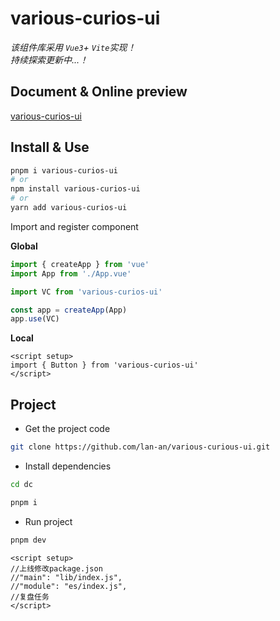 <!--
 * @Date: 2023-10-17 15:20:53
 * @Auth: 2659946805@qq.com
 * @LastEditors: 2659946805@qq.com
 * @LastEditTime: 2023-10-23 17:58:33
 * @FilePath: \various-curious-ui\README.md
-->

# various-curios-ui

_该组件库采用 `Vue3`+ `Vite`实现！_<br/>
_持续探索更新中...！_<br/>

## Document & Online preview

[various-curios-ui](https://lan-an.github.io/various-curious-ui/)

## Install & Use

```bash
pnpm i various-curios-ui
# or
npm install various-curios-ui
# or
yarn add various-curios-ui
```

Import and register component

**Global**

```ts
import { createApp } from 'vue'
import App from './App.vue'

import VC from 'various-curios-ui'

const app = createApp(App)
app.use(VC)
```

**Local**

```vue
<script setup>
import { Button } from 'various-curios-ui'
</script>
```

## Project

- Get the project code

```sh
git clone https://github.com/lan-an/various-curious-ui.git
```

- Install dependencies

```sh
cd dc

pnpm i
```

- Run project

```sh
pnpm dev
```

<div>

```vue
<script setup>
//上线修改package.json
//"main": "lib/index.js",
//"module": "es/index.js",
//复盘任务
</script>
```

</div>
